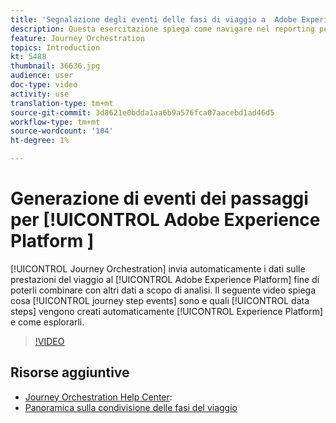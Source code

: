 ```yaml
---
title: 'Segnalazione degli eventi delle fasi di viaggio a  Adobe Experience Platform '
description: Questa esercitazione spiega come navigare nel reporting per il viaggio, come personalizzare gli intervalli di date per il rapporto e come salvare un modello di rapporto per un utilizzo futuro.
feature: Journey Orchestration
topics: Introduction
kt: 5488
thumbnail: 36636.jpg
audience: user
doc-type: video
activity: use
translation-type: tm+mt
source-git-commit: 3d8621e0bdda1aa6b9a576fca07aacebd1ad46d5
workflow-type: tm+mt
source-wordcount: '104'
ht-degree: 1%

---
```



# Generazione di eventi dei passaggi per [!UICONTROL Adobe Experience Platform ]

[!UICONTROL Journey Orchestration] invia automaticamente i dati sulle prestazioni del viaggio al [!UICONTROL Adobe Experience Platform] fine di poterli combinare con altri dati a scopo di analisi.
Il seguente video spiega cosa [!UICONTROL journey step events] sono e quali [!UICONTROL data steps] vengono creati automaticamente [!UICONTROL Experience Platform] e come esplorarli.

>[!VIDEO](https://video.tv.adobe.com/v/36636?quality=12)

## Risorse aggiuntive

* [Journey Orchestration Help Center](https://docs.adobe.com/content/help/en/journeys/using/journey-orchestration-home.html):
* [Panoramica sulla condivisione delle fasi del viaggio](https://docs.adobe.com/content/help/en/journeys/using/building-journeys/sharing-journey-steps/sharing-overview.html)
